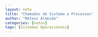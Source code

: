```yaml
---
layout: note
title: "Chamadas de Sistema e Processos"
author: "Mateus Almeida"
categories: [notas]
tags: [Sistemas Operacionais]
---
```


